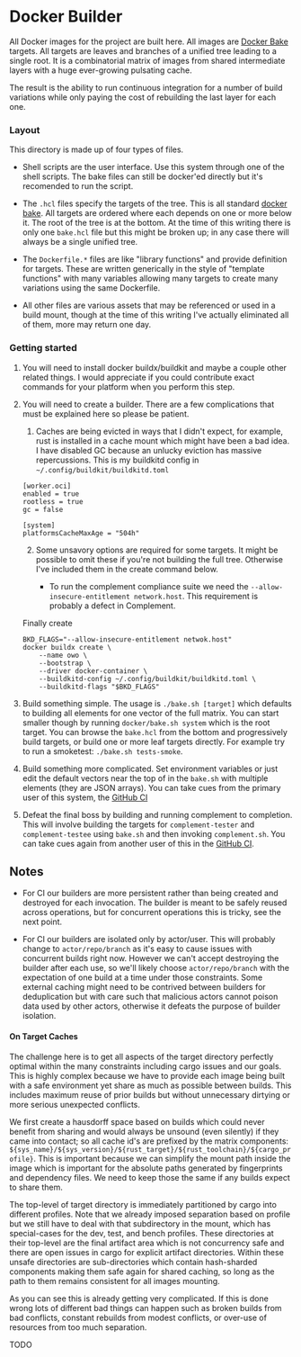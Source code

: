 # Docker Builder

All Docker images for the project are built here. All images are
[Docker Bake](https://docs.docker.com/build/bake/) targets. All targets are leaves and
branches of a unified tree leading to a single root. It is a combinatorial matrix
of images from shared intermediate layers with a huge ever-growing pulsating cache.

The result is the ability to run continuous integration for a number of build
variations while only paying the cost of rebuilding the last layer for each one.

### Layout

This directory is made up of four types of files.

- Shell scripts are the user interface. Use this system through one of the shell scripts. The
bake files can still be docker'ed directly but it's recomended to run the script.

- The `.hcl` files specify the targets of the tree. This is all standard
[docker bake](https://docs.docker.com/build/bake/reference/). All targets are ordered where each
depends on one or more below it. The root of the tree is at the bottom. At the time of this
writing there is only one `bake.hcl` file but this might be broken up; in any case there will
always be a single unified tree.

- The `Dockerfile.*` files are like "library functions" and provide definition for targets.
These are written generically in the style of "template functions" with many variables allowing
many targets to create many variations using the same Dockerfile.

- All other files are various assets that may be referenced or used in a build mount, though
at the time of this writing I've actually eliminated all of them, more may return one day.


### Getting started

1. You will need to install docker buildx/buildkit and maybe a couple other related things.
I would appreciate if you could contribute exact commands for your platform when you perform
this step.

2. You will need to create a builder. There are a few complications that must be explained here
so please be patient.

	1. Caches are being evicted in ways that I didn't expect, for example, rust is installed in a
	cache mount which might have been a bad idea. I have disabled GC because an unlucky eviction
	has massive repercussions. This is my buildkitd config in `~/.config/buildkit/buildkitd.toml`

	```
	[worker.oci]
	enabled = true
	rootless = true
	gc = false

	[system]
	platformsCacheMaxAge = "504h"
	```

	2. Some unsavory options are required for some targets. It might be possible to omit these if
	you're not building the full tree. Otherwise I've included them in the create command below.

		- To run the complement compliance suite we need the `--allow-insecure-entitlement network.host`.
		This requirement is probably a defect in Complement.

	Finally create
	
	```
	BKD_FLAGS="--allow-insecure-entitlement netwok.host"
	docker buildx create \
		--name owo \
		--bootstrap \
		--driver docker-container \
		--buildkitd-config ~/.config/buildkit/buildkitd.toml \
		--buildkitd-flags "$BKD_FLAGS"
	```

3. Build something simple. The usage is `./bake.sh [target]` which defaults to building all
elements for one vector of the full matrix. You can start smaller though by running
`docker/bake.sh system` which is the root target. You can browse the `bake.hcl` from the bottom
and progressively build targets, or build one or more leaf targets directly. For example try
to run a smoketest: `./bake.sh tests-smoke`.

4. Build something more complicated. Set environment variables or just edit the default vectors
near the top of in the `bake.sh` with multiple elements (they are JSON arrays). You can take
cues from the primary user of this system, the [GitHub CI](https://github.com/matrix-construct/tuwunel/blob/main/.github/workflows/main.yml#L32)

5. Defeat the final boss by building and running complement to completion. This will involve
building the targets for `complement-tester` and `complement-testee` using `bake.sh` and then
invoking `complement.sh`. You can take cues again from another user of this in the
[GitHub CI](https://github.com/matrix-construct/tuwunel/blob/main/.github/workflows/test.yml#L79).

## Notes

- For CI our builders are more persistent rather than being created and destroyed for
each invocation. The builder is meant to be safely reused across operations, but
for concurrent operations this is tricky, see the next point.

- For CI our builders are isolated only by actor/user. This will probably change to
`actor/repo/branch` as it's easy to cause issues with concurrent builds right now.
However we can't accept destroying the builder after each use, so we'll likely
choose `actor/repo/branch` with the expectation of one build at a time under those
constraints. Some external caching might need to be contrived between builders for
deduplication but with care such that malicious actors cannot poison data used
by other actors, otherwise it defeats the purpose of builder isolation.

#### On Target Caches

The challenge here is to get all aspects of the target directory perfectly optimal
within the many constraints including cargo issues and our goals. This is highly complex
because we have to provide each image being built with a safe environment yet share as
much as possible between builds. This includes maximum reuse of prior builds but without
unnecessary dirtying or more serious unexpected conflicts.

We first create a hausdorff space based on builds which could never benefit from sharing
and would always be unsound (even silently) if they came into contact; so all cache id's
are prefixed by the matrix components:
`${sys_name}/${sys_version}/${rust_target}/${rust_toolchain}/${cargo_profile}`. This is
important because we can simplify the mount path inside the image which is important for
the absolute paths generated by fingerprints and dependency files. We need to keep those
the same if any builds expect to share them.

The top-level of target directory is immediately partitioned by cargo into different
profiles. Note that we already imposed separation based on profile but we still have to
deal with that subdirectory in the mount, which has special-cases for the dev, test, and
bench profiles. These directories at their top-level are the final artifact area which is
not concurrency safe and there are open issues in cargo for explicit artifact directories.
Within these unsafe directories are sub-directories which contain hash-sharded components
making them safe again for shared caching, so long as the path to them remains consistent
for all images mounting.

As you can see this is already getting very complicated. If this is done wrong lots of
different bad things can happen such as broken builds from bad conflicts, constant
rebuilds from modest conflicts, or over-use of resources from too much separation.

TODO
